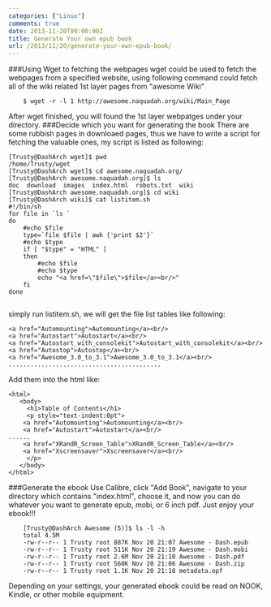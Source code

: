 ```yaml
---
categories: ["Linux"]
comments: true
date: 2013-11-20T00:00:00Z
title: Generate Your own epub book
url: /2013/11/20/generate-your-own-epub-book/
---
```


###Using Wget to fetching the webpages
wget could be used to fetch the webpages from a specified website, using following command could fetch all of the wiki related 1st layer pages from "awesome Wiki"

```
	$ wget -r -l 1 http://awesome.naquadah.org/wiki/Main_Page

```
	
After wget finished, you will found the 1st layer webpatges under your directory. 
###Decide which you want for generating the book
There are some rubbish pages in downloaed pages, thus we have to write a script for fetching the valuable ones, my script is listed as following:

```
[Trusty@DashArch wget]$ pwd
/home/Trusty/wget
[Trusty@DashArch wget]$ cd awesome.naquadah.org/
[Trusty@DashArch awesome.naquadah.org]$ ls
doc  download  images  index.html  robots.txt  wiki
[Trusty@DashArch awesome.naquadah.org]$ cd wiki
[Trusty@DashArch wiki]$ cat listitem.sh
#!/bin/sh
for file in `ls `
do
	#echo $file
	type=`file $file | awk {'print $2'}`
	#echo $type
	if [ "$type" = "HTML" ]
	then
		#echo $file
		#echo $type
		echo "<a href=\"$file\">$file</a><br/>"
	fi
done


```
simply run  listitem.sh, we will get the file list tables like following:

```
<a href="Automounting">Automounting</a><br/>
<a href="Autostart">Autostart</a><br/>
<a href="Autostart_with_consolekit">Autostart_with_consolekit</a><br/>
<a href="Autostop">Autostop</a><br/>
<a href="Awesome_3.0_to_3.1">Awesome_3.0_to_3.1</a><br/>
..........................................

```
Add them into the html like:

```
<html>
   <body>
     <h1>Table of Contents</h1>
     <p style="text-indent:0pt">
	<a href="Automounting">Automounting</a><br/>
	<a href="Autostart">Autostart</a><br/>
......
	<a href="XRandR_Screen_Table">XRandR_Screen_Table</a><br/>
	<a href="Xscreensaver">Xscreensaver</a><br/>
     </p>
   </body>
</html>

```
###Generate the ebook
Use Calibre, click "Add Book", navigate to your directory which contains "index.html", choose it, and now you can do whatever you want to generate epub, mobi, or 6 inch pdf. Just enjoy your ebook!!!

```
	[Trusty@DashArch Awesome (5)]$ ls -l -h
	total 4.5M
	-rw-r--r-- 1 Trusty root 887K Nov 20 21:07 Awesome - Dash.epub
	-rw-r--r-- 1 Trusty root 511K Nov 20 21:19 Awesome - Dash.mobi
	-rw-r--r-- 1 Trusty root 2.6M Nov 20 21:10 Awesome - Dash.pdf
	-rw-r--r-- 1 Trusty root 560K Nov 20 21:06 Awesome - Dash.zip
	-rw-r--r-- 1 Trusty root 1.1K Nov 20 21:18 metadata.opf

```
Depending on your settings, your generated ebook could be read on NOOK, Kindle, or other mobile equipment. 
